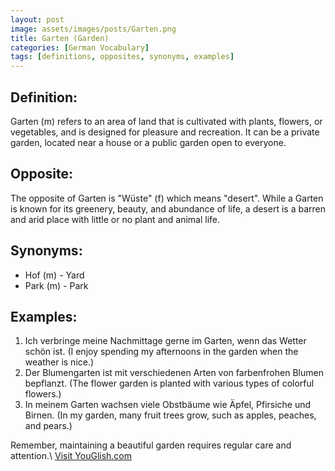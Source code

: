 ```yaml
---
layout: post
image: assets/images/posts/Garten.png
title: Garten (Garden)
categories: [German Vocabulary]
tags: [definitions, opposites, synonyms, examples]
---
```


## Definition:
Garten (m) refers to an area of land that is cultivated with plants, flowers, or vegetables, and is designed for pleasure and recreation. It can be a private garden, located near a house or a public garden open to everyone.

## Opposite:
The opposite of Garten is "Wüste" (f) which means "desert". While a Garten is known for its greenery, beauty, and abundance of life, a desert is a barren and arid place with little or no plant and animal life.

## Synonyms:
- Hof (m) - Yard
- Park (m) - Park

## Examples:
1. Ich verbringe meine Nachmittage gerne im Garten, wenn das Wetter schön ist. (I enjoy spending my afternoons in the garden when the weather is nice.)
2. Der Blumengarten ist mit verschiedenen Arten von farbenfrohen Blumen bepflanzt. (The flower garden is planted with various types of colorful flowers.)
3. In meinem Garten wachsen viele Obstbäume wie Äpfel, Pfirsiche und Birnen. (In my garden, many fruit trees grow, such as apples, peaches, and pears.)

Remember, maintaining a beautiful garden requires regular care and attention.\ <a id="yg-widget-0" class="youglish-widget" data-query="Garten" data-lang="german" data-components="8412" data-auto-start="0" data-bkg-color="theme_light" data-title="How%20to%20pronounce%20Garten%20in%20German"  rel="nofollow" href="https://youglish.com">Visit YouGlish.com</a><script async src="https://youglish.com/public/emb/widget.js" charset="utf-8"></script>
